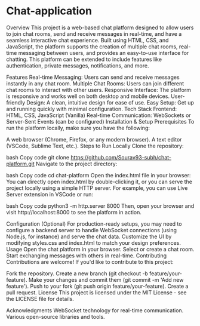 # Chat-application
Overview
This project is a web-based chat platform designed to allow users to join chat rooms, send and receive messages in real-time, and have a seamless interactive chat experience. Built using HTML, CSS, and JavaScript, the platform supports the creation of multiple chat rooms, real-time messaging between users, and provides an easy-to-use interface for chatting. This platform can be extended to include features like authentication, private messages, notifications, and more.

Features
Real-time Messaging: Users can send and receive messages instantly in any chat room.
Multiple Chat Rooms: Users can join different chat rooms to interact with other users.
Responsive Interface: The platform is responsive and works well on both desktop and mobile devices.
User-friendly Design: A clean, intuitive design for ease of use.
Easy Setup: Get up and running quickly with minimal configuration.
Tech Stack
Frontend: HTML, CSS, JavaScript (Vanilla)
Real-time Communication: WebSockets or Server-Sent Events (can be configured)
Installation & Setup
Prerequisites
To run the platform locally, make sure you have the following:

A web browser (Chrome, Firefox, or any modern browser).
A text editor (VSCode, Sublime Text, etc.).
Steps to Run Locally
Clone the repository:

bash
Copy code
git clone https://github.com/Sourav93-subh/chat-platform.git
Navigate to the project directory:

bash
Copy code
cd chat-platform
Open the index.html file in your browser: You can directly open index.html by double-clicking it, or you can serve the project locally using a simple HTTP server. For example, you can use Live Server extension in VSCode or run:

bash
Copy code
python3 -m http.server 8000
Then, open your browser and visit http://localhost:8000 to see the platform in action.

Configuration (Optional)
For production-ready setups, you may need to configure a backend server to handle WebSocket connections (using Node.js, for instance) and serve the chat data.
Customize the UI by modifying styles.css and index.html to match your design preferences.
Usage
Open the chat platform in your browser.
Select or create a chat room.
Start exchanging messages with others in real-time.
Contributing
Contributions are welcome! If you'd like to contribute to this project:

Fork the repository.
Create a new branch (git checkout -b feature/your-feature).
Make your changes and commit them (git commit -m 'Add new feature').
Push to your fork (git push origin feature/your-feature).
Create a pull request.
License
This project is licensed under the MIT License - see the LICENSE file for details.

Acknowledgments
WebSocket technology for real-time communication.
Various open-source libraries and tools.
